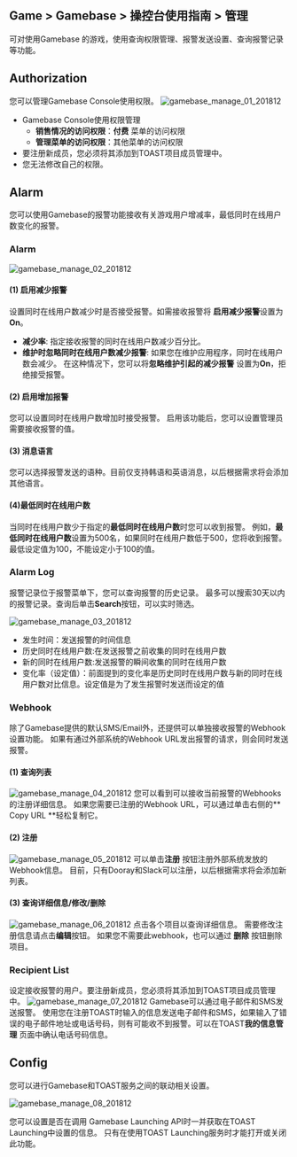 ## Game > Gamebase > 操控台使用指南 >  管理

可对使用Gamebase 的游戏，使用查询权限管理、报警发送设置、查询报警记录等功能。

## Authorization

您可以管理Gamebase Console使用权限。
![gamebase_manage_01_201812](https://static.toastoven.net/prod_gamebase/gamebase_manage_01_201812.png)

* Gamebase Console使用权限管理
  * **销售情况的访问权限**：**付费** 菜单的访问权限
  * **管理菜单的访问权限**：其他菜单的访问权限
* 要注册新成员，您必须将其添加到TOAST项目成员管理中。
* 您无法修改自己的权限。

## Alarm

您可以使用Gamebase的报警功能接收有关游戏用户增减率，最低同时在线用户数变化的报警。

### Alarm

![gamebase_manage_02_201812](https://static.toastoven.net/prod_gamebase/gamebase_manage_02_201812.png)

#### (1) 启用减少报警
设置同时在线用户数减少时是否接受报警。如需接收报警将 **启用减少报警**设置为 **On**。

- **减少率**: 指定接收报警的同时在线用户数减少百分比。
- **维护时忽略同时在线用户数减少报警**: 如果您在维护应用程序，同时在线用户数会减少。
  在这种情况下，您可以将**忽略维护引起的减少报警** 设置为**On**，拒绝接受报警。

#### (2) 启用增加报警
您可以设置同时在线用户数增加时接受报警。
启用该功能后，您可以设置管理员需要接收报警的值。

#### (3) 消息语言
您可以选择报警发送的语种。目前仅支持韩语和英语消息，以后根据需求将会添加其他语言。

#### (4)最低同时在线用户数
当同时在线用户数少于指定的**最低同时在线用户数**时您可以收到报警。 例如，**最低同时在线用户数**设置为500名，如果同时在线用户数低于500，您将收到报警。最低设定值为100，不能设定小于100的值。

### Alarm Log

报警记录位于报警菜单下，您可以查询报警的历史记录。
最多可以搜索30天以内的报警记录。查询后单击**Search**按钮，可以实时筛选。

![gamebase_manage_03_201812](https://static.toastoven.net/prod_gamebase/gamebase_manage_03_201812.png)

- 发生时间：发送报警的时间信息
- 历史同时在线用户数:在发送报警之前收集的同时在线用户数
- 新的同时在线用户数:发送报警的瞬间收集的同时在线用户数
- 变化率（设定值）：前面提到的变化率是历史同时在线用户数与新的同时在线用户数对比信息。设定值是为了发生报警时发送而设定的值

### Webhook
除了Gamebase提供的默认SMS/Email外，还提供可以单独接收报警的Webhook设置功能。
如果有通过外部系统的Webhook URL发出报警的请求，则会同时发送报警。

#### (1) 查询列表
![gamebase_manage_04_201812](https://static.toastoven.net/prod_gamebase/gamebase_manage_04_201812.png)
您可以看到可以接收当前报警的Webhooks的注册详细信息。
如果您需要已注册的Webhook URL，可以通过单击右侧的** Copy URL **轻松复制它。

#### (2) 注册
![gamebase_manage_05_201812](https://static.toastoven.net/prod_gamebase/gamebase_manage_05_201812.png)
可以单击**注册** 按钮注册外部系统发放的Webhook信息。
目前，只有Dooray和Slack可以注册，以后根据需求将会添加新列表。

#### (3) 查询详细信息/修改/删除
![gamebase_manage_06_201812](https://static.toastoven.net/prod_gamebase/gamebase_manage_06_201812.png)
点击各个项目以查询详细信息。
需要修改注册信息请点击**编辑**按钮。 如果您不需要此webhook，也可以通过 **删除** 按钮删除项目。

### Recipient List

设定接收报警的用户。要注册新成员，您必须将其添加到TOAST项目成员管理中。
![gamebase_manage_07_201812](https://static.toastoven.net/prod_gamebase/gamebase_manage_07_201812.png)
Gamebase可以通过电子邮件和SMS发送报警。
使用您在注册TOAST时输入的信息发送电子邮件和SMS，如果输入了错误的电子邮件地址或电话号码，则有可能收不到报警。可以在TOAST**我的信息管理** 页面中确认电话号码信息。

## Config

您可以进行Gamebase和TOAST服务之间的联动相关设置。

![gamebase_manage_08_201812](https://static.toastoven.net/prod_gamebase/gamebase_manage_08_201812.png)

您可以设置是否在调用 Gamebase Launching API时一并获取在TOAST Launching中设置的信息。 只有在使用TOAST Launching服务时才能打开或关闭此功能。
